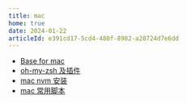 ```yaml
---
title: mac
home: true
date: 2024-01-22
articleId: e391cd17-5cd4-480f-8982-a20724d7e6dd
---
```


- [Base for mac](base.md)
- [oh-my-zsh 及插件](omz.md)
- [mac nvm 安装](nvm.md)
- [mac 常用脚本](scripts.md)
